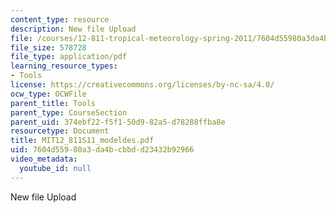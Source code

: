 ```yaml
---
content_type: resource
description: New file Upload
file: /courses/12-811-tropical-meteorology-spring-2011/7604d55980a3da4bcbbdd23432b92966_MIT12_811S11_modeldes.pdf
file_size: 578728
file_type: application/pdf
learning_resource_types:
- Tools
license: https://creativecommons.org/licenses/by-nc-sa/4.0/
ocw_type: OCWFile
parent_title: Tools
parent_type: CourseSection
parent_uid: 374ebf22-f5f1-50d9-82a5-d78288ffba8e
resourcetype: Document
title: MIT12_811S11_modeldes.pdf
uid: 7604d559-80a3-da4b-cbbd-d23432b92966
video_metadata:
  youtube_id: null
---
```

New file Upload